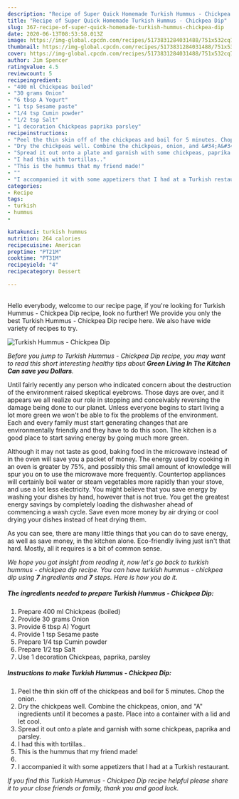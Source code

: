 ```yaml
---
description: "Recipe of Super Quick Homemade Turkish Hummus - Chickpea Dip"
title: "Recipe of Super Quick Homemade Turkish Hummus - Chickpea Dip"
slug: 367-recipe-of-super-quick-homemade-turkish-hummus-chickpea-dip
date: 2020-06-13T08:53:58.013Z
image: https://img-global.cpcdn.com/recipes/5173831284031488/751x532cq70/turkish-hummus-chickpea-dip-recipe-main-photo.jpg
thumbnail: https://img-global.cpcdn.com/recipes/5173831284031488/751x532cq70/turkish-hummus-chickpea-dip-recipe-main-photo.jpg
cover: https://img-global.cpcdn.com/recipes/5173831284031488/751x532cq70/turkish-hummus-chickpea-dip-recipe-main-photo.jpg
author: Jim Spencer
ratingvalue: 4.5
reviewcount: 5
recipeingredient:
- "400 ml Chickpeas boiled"
- "30 grams Onion"
- "6 tbsp A Yogurt"
- "1 tsp Sesame paste"
- "1/4 tsp Cumin powder"
- "1/2 tsp Salt"
- "1 decoration Chickpeas paprika parsley"
recipeinstructions:
- "Peel the thin skin off of the chickpeas and boil for 5 minutes. Chop the onion."
- "Dry the chickpeas well. Combine the chickpeas, onion, and &#34;A&#34; ingredients until it becomes a paste. Place into a container with a lid and let cool."
- "Spread it out onto a plate and garnish with some chickpeas, paprika and parsley."
- "I had this with tortillas.."
- "This is the hummus that my friend made!"
- ""
- "I accompanied it with some appetizers that I had at a Turkish restaurant."
categories:
- Recipe
tags:
- turkish
- hummus
- 

katakunci: turkish hummus  
nutrition: 264 calories
recipecuisine: American
preptime: "PT21M"
cooktime: "PT31M"
recipeyield: "4"
recipecategory: Dessert

---
```

<br>
Hello everybody, welcome to our recipe page, if you're looking for Turkish Hummus - Chickpea Dip recipe, look no further! We provide you only the best Turkish Hummus - Chickpea Dip recipe here. We also have wide variety of recipes to try.
<br>


![Turkish Hummus - Chickpea Dip](https://img-global.cpcdn.com/recipes/5173831284031488/751x532cq70/turkish-hummus-chickpea-dip-recipe-main-photo.jpg)

<i>Before you jump to Turkish Hummus - Chickpea Dip recipe, you may want to read this short interesting healthy tips about 
<strong>Green Living In The Kitchen Can save you Dollars</strong>.</i>
</br>

Until fairly recently any person who indicated concern about the destruction of the environment raised skeptical eyebrows. Those days are over, and it appears we all realize our role in stopping and conceivably reversing the damage being done to our planet. Unless everyone begins to start living a lot more green we won't be able to fix the problems of the environment. Each and every family must start generating changes that are environmentally friendly and they have to do this soon. The kitchen is a good place to start saving energy by going much more green.

Although it may not taste as good, baking food in the microwave instead of in the oven will save you a packet of money. The energy used by cooking in an oven is greater by 75%, and possibly this small amount of knowledge will spur you on to use the microwave more frequently. Countertop appliances will certainly boil water or steam vegetables more rapidly than your stove, and use a lot less electricity. You might believe that you save energy by washing your dishes by hand, however that is not true. You get the greatest energy savings by completely loading the dishwasher ahead of commencing a wash cycle. Save even more money by air drying or cool drying your dishes instead of heat drying them.

As you can see, there are many little things that you can do to save energy, as well as save money, in the kitchen alone. Eco-friendly living just isn't that hard. Mostly, all it requires is a bit of common sense.


<i>We hope you got insight from reading it, now let's go back to turkish hummus - chickpea dip recipe. You can have turkish hummus - chickpea dip using <strong>7</strong> ingredients and <strong>7</strong> steps. Here is how you do it.
</i>

##### The ingredients needed to prepare Turkish Hummus - Chickpea Dip:

1. Prepare 400 ml Chickpeas (boiled)
1. Provide 30 grams Onion
1. Provide 6 tbsp A) Yogurt
1. Provide 1 tsp Sesame paste
1. Prepare 1/4 tsp Cumin powder
1. Prepare 1/2 tsp Salt
1. Use 1 decoration Chickpeas, paprika, parsley


##### Instructions to make Turkish Hummus - Chickpea Dip:

1. Peel the thin skin off of the chickpeas and boil for 5 minutes. Chop the onion.
1. Dry the chickpeas well. Combine the chickpeas, onion, and &#34;A&#34; ingredients until it becomes a paste. Place into a container with a lid and let cool.
1. Spread it out onto a plate and garnish with some chickpeas, paprika and parsley.
1. I had this with tortillas..
1. This is the hummus that my friend made!
1. 
1. I accompanied it with some appetizers that I had at a Turkish restaurant.


<i>If you find this Turkish Hummus - Chickpea Dip recipe helpful please share it to your close friends or family, thank you and good luck.</i>
